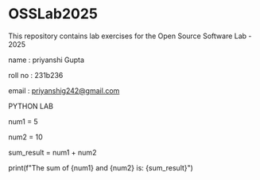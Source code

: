 # OSSLab2025

This repository contains lab exercises for the Open Source Software Lab - 2025

name : priyanshi Gupta 

roll no : 231b236

email : priyanshig242@gmail.com



PYTHON LAB

num1 = 5

num2 = 10

sum\_result = num1 + num2

print(f"The sum of {num1} and {num2} is: {sum\_result}")

